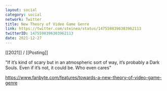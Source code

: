 ```yaml
---
layout: social
category: social
network: Twitter
title: New Theory of Video Game Genre
link: https://twitter.com/steinea/status/1475598396303962113
twitterID: 1475598396303962113
date: 2021-12-27
---
```


[[2021]] / [[Posting]]

"If it’s kind of scary but in an atmospheric sort of way, it’s probably a Dark Souls. Even if it’s not, it could be. Who even cares"

<https://www.fanbyte.com/features/towards-a-new-theory-of-video-game-genre>
